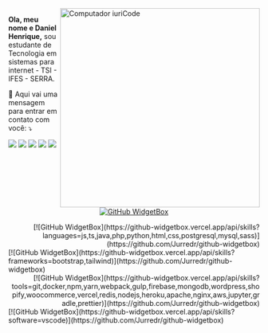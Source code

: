 <img src="https://i.imgur.com/jNOqaWv.png" min-width="400px" max-width="400px" width="400px" align="right" alt="Computador iuriCode">

<p align="left"> 
  <strong>Ola, meu nome e Daniel Henrique,</strong> sou estudante de Tecnologia em sistemas para internet - TSI - IFES - SERRA. 
</p>

<p align="left">
  💌 Aqui vai uma mensagem para entrar em contato com você: ⤵️
</p>

<p align="left">
  <a href="mailto:ddanielhpf@gmail.com" alt="Gmail">
  <img src="https://img.shields.io/badge/-Gmail-603000?style=flat-square&labelColor=603000603000&logo=gmail&logoColor=white&link=mailto:ddanielhpf@gmail.com" /></a>

  <a href="https://www.linkedin.com/in/phdanielhenrique/" alt="Linkedin">
  <img src="https://img.shields.io/badge/-Linkedin-603000?style=flat-square&logo=Linkedin&logoColor=white&link=https://www.linkedin.com/in/phdanielhenrique/" /></a>

  <a href="#" alt="WhatsApp">
  <img src="https://img.shields.io/badge/-WhatsApp-603000?style=flat-square&labelColor=603000&logo=whatsapp&logoColor=white&link=API-DO-SEU-WHATSAPP"/></a>

  <a href="facebook.com/ddanielhpf" alt="Facebook">
  <img src="https://img.shields.io/badge/-Facebook-603000?style=flat-square&labelColor=603000&logo=facebook&logoColor=white&link=facebook.com/ddanielhpf"/></a>

  <a href="instagram.com/phdanielhenrique" alt="Instagram">
  <img src="https://img.shields.io/badge/-Instagram-603000?style=flat-square&labelColor=603000&logo=instagram&logoColor=white&link=instagram.com/phdanielhenrique"/></a>
</p>  

<center>
  
[![GitHub WidgetBox](https://github-widgetbox.vercel.app/api/profile?username=eudanielhenrique&data=followers,repositories,stars,commits)](https://github.com/Jurredr/github-widgetbox)
</center>

<div align="right">
  [![GitHub WidgetBox](https://github-widgetbox.vercel.app/api/skills?languages=js,ts,java,php,python,html,css,postgresql,mysql,sass)](https://github.com/Jurredr/github-widgetbox)
</div>
  
<div align="left">
  [![GitHub WidgetBox](https://github-widgetbox.vercel.app/api/skills?frameworks=bootstrap,tailwind)](https://github.com/Jurredr/github-widgetbox)
</div>

<div align="right">
[![GitHub WidgetBox](https://github-widgetbox.vercel.app/api/skills?tools=git,docker,npm,yarn,webpack,gulp,firebase,mongodb,wordpress,shopify,woocommerce,vercel,redis,nodejs,heroku,apache,nginx,aws,jupyter,gradle,prettier)](https://github.com/Jurredr/github-widgetbox)

</div>

<div align="left">
  [![GitHub WidgetBox](https://github-widgetbox.vercel.app/api/skills?software=vscode)](https://github.com/Jurredr/github-widgetbox)
</div>

